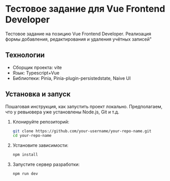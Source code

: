 # Тестовое задание для Vue Frontend Developer

Тестовое задание на позицию Vue Frontend Developer. Реализация формы добавления, редактирования и удаления учётных записей"

##  Технологии

*  Сборщик проекта: vite
*  Язык: Typescript+Vue
*  Библиотеки: Pinia, Pinia-plugin-persistedstate, Naive UI

## Установка и запуск

Пошаговая инструкция, как запустить проект локально. Предполагаем, что у ревьювера уже установлены Node.js, Git и т.д.

1.  Клонируйте репозиторий:
    ```bash
    git clone https://github.com/your-username/your-repo-name.git
    cd your-repo-name
    ```

2.  Установите зависимости:
    ```bash
    npm install
    ```

3.  Запустите сервер разработки:
    ```bash
    npm run dev
    ```
